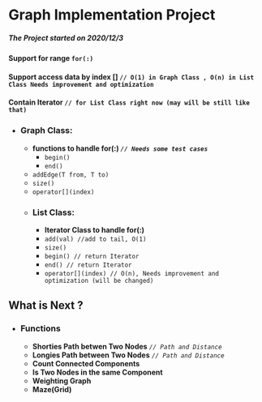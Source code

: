 # Graph Implementation Project
##### **The Project started on 2020/12/3**

#### Support for range `for(:)`

#### Support access data by index [] `// O(1) in Graph Class , O(n) in List Class Needs improvement and optimization`

#### Contain Iterator `// for List Class right now (may will be still like that)`
    
* ### Graph Class:
    * **functions to handle for(:) *`// Needs some test cases`***
      * `begin()`
      * `end()`
    * `addEdge(T from, T to)`
    * `size()`
    * `operator[](index)`
    * ### List Class:
      * **Iterator Class to handle for(:)**
      * `add(val) //add to tail, O(1)`
      * `size()`
      * `begin() // return Iterator`
      * `end() // return Iterator`
      * `operator[](index) // O(n), Needs improvement and optimization (will be changed)`

## What is Next ?

* ### Functions
  * **Shorties Path betwen Two Nodes** *`// Path and Distance`*
  * **Longies Path between Two Nodes** *`// Path and Distance`*
  * **Count Connected Components** 
  * **Is Two Nodes in the same Component**
  * **Weighting Graph**
  * **Maze(Grid)** 
